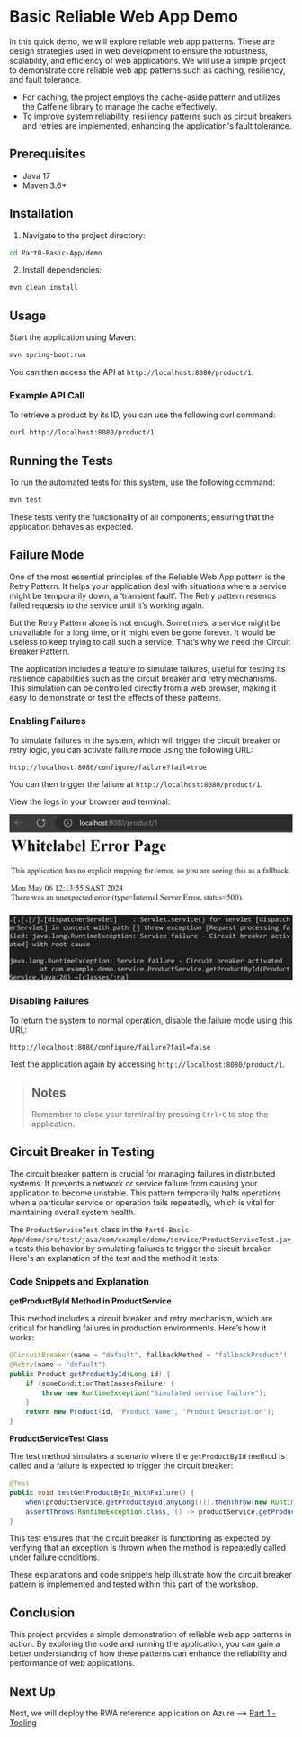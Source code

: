 # Basic Reliable Web App Demo

In this quick demo, we will explore reliable web app patterns. These are design strategies used in web development to ensure the robustness, scalability, and efficiency of web applications. We will use a simple project to demonstrate core reliable web app patterns such as caching, resiliency, and fault tolerance.

- For caching, the project employs the cache-aside pattern and utilizes the Caffeine library to manage the cache effectively.
- To improve system reliability, resiliency patterns such as circuit breakers and retries are implemented, enhancing the application's fault tolerance.

## Prerequisites

- Java 17
- Maven 3.6+

## Installation

1. Navigate to the project directory:

```bash
cd Part0-Basic-App/demo
```

2. Install dependencies:

```bash
mvn clean install
```

## Usage

Start the application using Maven:

```bash
mvn spring-boot:run
```

You can then access the API at `http://localhost:8080/product/1`.

### Example API Call

To retrieve a product by its ID, you can use the following curl command:

```bash
curl http://localhost:8080/product/1
```

## Running the Tests

To run the automated tests for this system, use the following command:

```bash
mvn test
```

These tests verify the functionality of all components, ensuring that the application behaves as expected.

## Failure Mode

One of the most essential principles of the Reliable Web App pattern is the Retry Pattern. It helps your application deal with situations where a service might be temporarily down, a ‘transient fault’. The Retry pattern resends failed requests to the service until it’s working again.

But the Retry Pattern alone is not enough. Sometimes, a service might be unavailable for a long time, or it might even be gone forever. It would be useless to keep trying to call such a service. That’s why we need the Circuit Breaker Pattern.

The application includes a feature to simulate failures, useful for testing its resilience capabilities such as the circuit breaker and retry mechanisms. This simulation can be controlled directly from a web browser, making it easy to demonstrate or test the effects of these patterns.

### Enabling Failures

To simulate failures in the system, which will trigger the circuit breaker or retry logic, you can activate failure mode using the following URL:

```plaintext
http://localhost:8080/configure/failure?fail=true
```
You can then trigger the failure at `http://localhost:8080/product/1`.

View the logs in your browser and terminal:

![Failure Logs](./images/failure-web.png)
![Failure Logs](./images/failure.png)

### Disabling Failures

To return the system to normal operation, disable the failure mode using this URL:

```plaintext
http://localhost:8080/configure/failure?fail=false
```
Test the application again by accessing `http://localhost:8080/product/1`.

> ## Notes
> Remember to close your terminal by pressing `Ctrl+C` to stop the application.

## Circuit Breaker in Testing

The circuit breaker pattern is crucial for managing failures in distributed systems. It prevents a network or service failure from causing your application to become unstable. This pattern temporarily halts operations when a particular service or operation fails repeatedly, which is vital for maintaining overall system health.

The `ProductServiceTest` class in the `Part0-Basic-App/demo/src/test/java/com/example/demo/service/ProductServiceTest.java` tests this behavior by simulating failures to trigger the circuit breaker. Here's an explanation of the test and the method it tests:

### Code Snippets and Explanation

**getProductById Method in ProductService**

This method includes a circuit breaker and retry mechanism, which are critical for handling failures in production environments. Here’s how it works:

```java
@CircuitBreaker(name = "default", fallbackMethod = "fallbackProduct")
@Retry(name = "default")
public Product getProductById(Long id) {
    if (someConditionThatCausesFailure) {
        throw new RuntimeException("Simulated service failure");
    }
    return new Product(id, "Product Name", "Product Description");
}
```

**ProductServiceTest Class**

The test method simulates a scenario where the `getProductById` method is called and a failure is expected to trigger the circuit breaker:

```java
@Test
public void testGetProductById_WithFailure() {
    when(productService.getProductById(anyLong())).thenThrow(new RuntimeException("Simulated failure"));
    assertThrows(RuntimeException.class, () -> productService.getProductById(1L));
}
```

This test ensures that the circuit breaker is functioning as expected by verifying that an exception is thrown when the method is repeatedly called under failure conditions.

These explanations and code snippets help illustrate how the circuit breaker pattern is implemented and tested within this part of the workshop.


## Conclusion

This project provides a simple demonstration of reliable web app patterns in action. By exploring the code and running the application, you can gain a better understanding of how these patterns can enhance the reliability and performance of web applications.

## Next Up

Next, we will deploy the RWA reference application on Azure --> [Part 1 - Tooling](../Part1-Tooling/README.md) 
